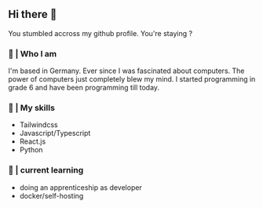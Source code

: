 ## Hi there 👋
You stumbled accross my github profile. You're staying ? 

### 👥 | Who I am
I'm based in Germany. Ever since I was fascinated about computers. The power of computers just completely blew my mind. I started programming in grade 6 and have been programming till today.

### 🦾 | My skills
 - Tailwindcss
 - Javascript/Typescript
 - React.js
 - Python 

### 📅 | current learning
- doing an apprenticeship as developer
- docker/self-hosting 

